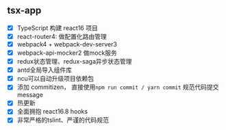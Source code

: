 ## tsx-app

- [x] TypeScript 构建 react16 项目
- [x] react-router4: 做配置化路由管理
- [x] webpack4 + webpack-dev-server3
- [x] webpack-api-mocker2 做mock服务
- [x] redux状态管理、redux-saga异步状态管理
- [x] antd全局导入组件库
- [x] ncu可以自动升级项目依赖包
- [x] 添加 commitizen， 直接使用`npm run commit / yarn commit` 规范代码提交message
- [x] 热更新
- [x] 全面拥抱 react16.8 hooks
- [x] 非常严格的tslint、严谨的代码规范
